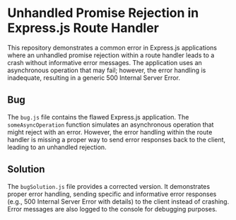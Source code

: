 # Unhandled Promise Rejection in Express.js Route Handler

This repository demonstrates a common error in Express.js applications where an unhandled promise rejection within a route handler leads to a crash without informative error messages.  The application uses an asynchronous operation that may fail; however, the error handling is inadequate, resulting in a generic 500 Internal Server Error.

## Bug

The `bug.js` file contains the flawed Express.js application.  The `someAsyncOperation` function simulates an asynchronous operation that might reject with an error.  However, the error handling within the route handler is missing a proper way to send error responses back to the client, leading to an unhandled rejection.

## Solution

The `bugSolution.js` file provides a corrected version.  It demonstrates proper error handling, sending specific and informative error responses (e.g., 500 Internal Server Error with details) to the client instead of crashing.  Error messages are also logged to the console for debugging purposes.